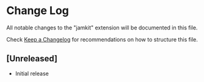 # Change Log

All notable changes to the "jamkit" extension will be documented in this file.

Check [Keep a Changelog](http://keepachangelog.com/) for recommendations on how to structure this file.

## [Unreleased]

- Initial release